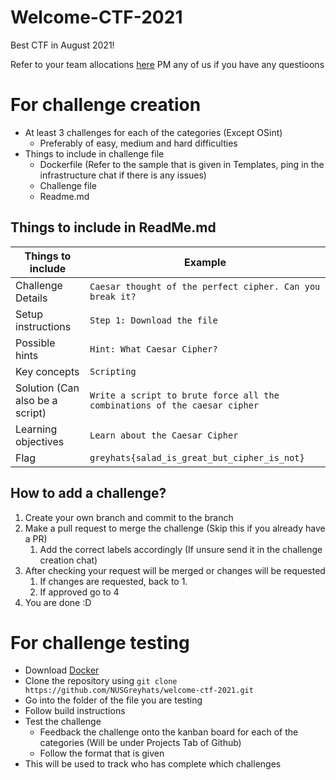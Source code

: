 # Welcome-CTF-2021

Best CTF in August 2021!

Refer to your team allocations [here](https://docs.google.com/document/d/1xSf6-o5pWJxXBMEMbOabLYGmPfY87qLdO5AMpPzwIDw/edit?usp=sharing)
PM any of us if you have any questioons

# For challenge creation

- At least 3 challenges for each of the categories (Except OSint)
  - Preferably of easy, medium and hard difficulties
- Things to include in challenge file
  - Dockerfile (Refer to the sample that is given in Templates, ping in the infrastructure chat if there is any issues)
  - Challenge file
  - Readme.md

## Things to include in ReadMe.md

| Things to include               | Example                                                                   |
| ------------------------------- | ------------------------------------------------------------------------- |
| Challenge Details               | `Caesar thought of the perfect cipher. Can you break it?`                 |
| Setup instructions              | `Step 1: Download the file`                                               |
| Possible hints                  | `Hint: What Caesar Cipher?`                                               |
| Key concepts                    | `Scripting`                                                               |
| Solution (Can also be a script) | `Write a script to brute force all the combinations of the caesar cipher` |
| Learning objectives             | `Learn about the Caesar Cipher`                                           |
| Flag                            | `greyhats{salad_is_great_but_cipher_is_not}`                              |

## How to add a challenge?

1. Create your own branch and commit to the branch
1. Make a pull request to merge the challenge (Skip this if you already have a PR)
   1. Add the correct labels accordingly (If unsure send it in the challenge creation chat)
1. After checking your request will be merged or changes will be requested
   1. If changes are requested, back to 1.
   1. If approved go to 4
1. You are done :D

# For challenge testing

- Download [Docker](https://www.docker.com/)
- Clone the repository using `git clone https://github.com/NUSGreyhats/welcome-ctf-2021.git`
- Go into the folder of the file you are testing
- Follow build instructions
- Test the challenge
  - Feedback the challenge onto the kanban board for each of the categories (Will be under Projects Tab of Github)
  - Follow the format that is given
- This will be used to track who has complete which challenges
